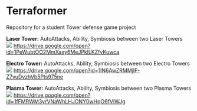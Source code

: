 # Terraformer
Repository for a student Tower defense game project

**Laser Tower:**
AutoAttacks, Ability, Symbiosis between two Laser Towers  
![](https://github.com/GeorgyBelski/gifs/blob/master/Terraformer-LaserTower.gif)
https://drive.google.com/open?id=1PeWubtOO2MmXaxy6MeJPklLKZfvKuwca


**Electro Tower:**
AutoAttacks, Ability, Symbiosis between two Electro Towers  
![](https://github.com/GeorgyBelski/gifs/blob/master/Terraformer-ElectroTower.gif)
https://drive.google.com/open?id=1IN6AwZRMMjlF-Z7vuDvzhVb5Pts975ne


**Plasma Tower:**
AutoAttacks, Ability, Symbiosis between two Plasma Towers  
![](https://github.com/GeorgyBelski/gifs/blob/master/Terraformer-PlasmaTower.gif)
https://drive.google.com/open?id=1fFMRWM3yrVNaWhLHJONY0wHqO6fViWJg
